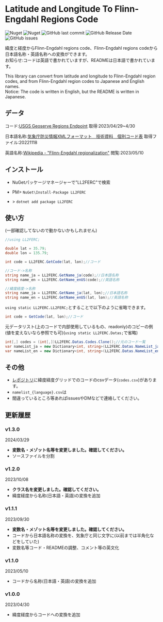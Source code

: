 # Latitude and Longitude To Flinn-Engdahl Regions Code
![Nuget](https://img.shields.io/nuget/v/LL2FERC)
![Nuget](https://img.shields.io/nuget/dt/LL2FERC)
![GitHub last commit](https://img.shields.io/github/last-commit/Ichihai1415/LL2FERC)
![GitHub Release Date](https://img.shields.io/github/release-date/Ichihai1415/LL2FERC)
![GitHub issues](https://img.shields.io/github/issues/Ichihai1415/LL2FERC)

緯度と経度からFlinn-Engdahl regions code、Flinn-Engdahl regions codeから日本語名称・英語名称への変換ができます。<br>
お知らせ:コードは英語で書かれていますが、READMEは日本語で書かれています。

This library can convert from latitude and longitude to Flinn-Engdahl region codes, and from Flinn-Engdahl region codes to Japanese and English names.<br>
Notice: The code is written in English, but the README is written in Japanese.

## データ

コード:[USGS Geoserve Regions Endpoint](https://earthquake.usgs.gov/ws/geoserve/regions.php)  取得:2023/04/29~4/30

日本語名称:[気象庁防災情報XMLフォーマット　技術資料　個別コード表](http://xml.kishou.go.jp/tec_material.html)  取得ファイル:20221118

英語名称:[Wikipedia - "Flinn-Engdahl regionalization"](https://en.wikipedia.org/wiki/Flinn-Engdahl_regionalization)  閲覧:2023/05/10

## インストール

- NuGetパッケージマネージャーで"LL2FERC"で検索

- PM> `NuGet\Install-Package LL2FERC`

- \> `dotnet add package LL2FERC`

## 使い方
(一部確認してないので動かないかもしれません)
```c#
//using LL2FERC;

double lat = 35.79;
double lon = 135.79;

int code = LL2FERC.GetCode(lat, lon);//コード

//コード->名称
string name_ja = LL2FERC.GetName_ja(code);//日本語名称
string name_en = LL2FERC.GetName_enUS(code);//英語名称

//緯度経度->名称
string name_ja = LL2FERC.GetName_ja(lat, lon);//日本語名称
string name_en = LL2FERC.GetName_enUS(lat, lon);//英語名称
```

`using static LL2FERC.LL2FERC;`とすることで以下のように省略できます。
```c#
int code = GetCode(lat, lon);//コード
```

元データリスト(上のコードで内部使用しているもの、readonly)のコピーの例(値を変えないなら参照でも可)(`using static LL2FERC.Datas;`で省略)
```c#
int[,] codes = (int[,])LL2FERC.Datas.Codes.Clone();//元のコード一覧　
var nameList_ja = new Dictionary<int, string>(LL2FERC.Datas.NameList_ja);//日本語名称一覧
var nameList_en = new Dictionary<int, string>(LL2FERC.Datas.NameList_enUS);//英語名称一覧
```

## その他
- [レポジトリ](https://github.com/Ichihai1415/LL2FERC/tree/release)に緯度経度グリッドでのコードのcsvデータ(`codes.csv`)があります。
- `namelist_{language}.csv`は
- 間違っているところ等あればissuesやDMなどで連絡してください。

## 更新履歴
### v1.3.0
2024/03/29

- **変数名・メゾット名等を変更しました。確認してください。**
- ソースファイルを分割

### v1.2.0
2023/10/08

- **クラス名を変更しました。確認してください。**
- 緯度経度から名称(日本語・英語)の変換を追加

### v1.1.1
2023/09/30

- **変数名・メゾット名等を変更しました。確認してください。**
- コードから日本語名称の変換を、気象庁と同じ文字に(以前までは半角化などをしていた)
- 変数名等コード・READMEの調整、コメント等の英文化

### v1.1.0
2023/05/10

- コードから名称(日本語・英語)の変換を追加

### v1.0.0
2023/04/30

- 緯度経度からコードへの変換を追加
